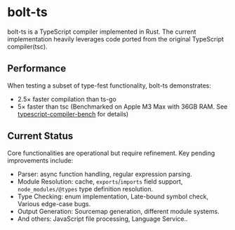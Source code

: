 # bolt-ts

bolt-ts is a TypeScript compiler implemented in Rust. The current implementation heavily leverages code ported from the original TypeScript compiler(tsc).

## Performance

When testing a subset of type-fest functionality, bolt-ts demonstrates:

- 2.5× faster compilation than ts-go
- 5× faster than tsc
(Benchmarked on Apple M3 Max with 36GB RAM. See [typescript-compiler-bench](https://github.com/bvanjoi/typescript-compiler-bench) for details)

## Current Status

Core functionalities are operational but require refinement. Key pending improvements include:

- Parser: async function handling, regular expression parsing.
- Module Resolution: cache, `exports`/`imports` field support, `node_modules/@types` type definition resolution.
- Type Checking: enum implementation, Late-bound symbol check, Various edge-case bugs.
- Output Generation: Sourcemap generation, different module systems.
- And others: JavaScript file processing, Language Service..

